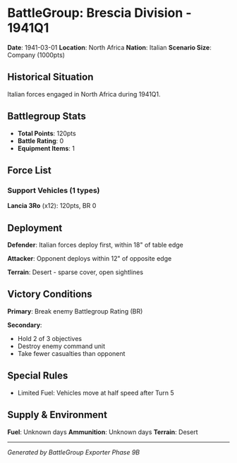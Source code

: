 # BattleGroup: Brescia Division - 1941Q1

**Date**: 1941-03-01
**Location**: North Africa
**Nation**: Italian
**Scenario Size**: Company (1000pts)

## Historical Situation

Italian forces engaged in North Africa during 1941Q1.

## Battlegroup Stats

- **Total Points**: 120pts
- **Battle Rating**: 0
- **Equipment Items**: 1

## Force List

### Support Vehicles (1 types)

**Lancia 3Ro** (x12): 120pts, BR 0

## Deployment

**Defender**: Italian forces deploy first, within 18" of table edge

**Attacker**: Opponent deploys within 12" of opposite edge

**Terrain**: Desert - sparse cover, open sightlines

## Victory Conditions

**Primary**: Break enemy Battlegroup Rating (BR)

**Secondary**:
- Hold 2 of 3 objectives
- Destroy enemy command unit
- Take fewer casualties than opponent

## Special Rules

- Limited Fuel: Vehicles move at half speed after Turn 5

## Supply & Environment

**Fuel**: Unknown days
**Ammunition**: Unknown days
**Terrain**: Desert

---

*Generated by BattleGroup Exporter Phase 9B*
